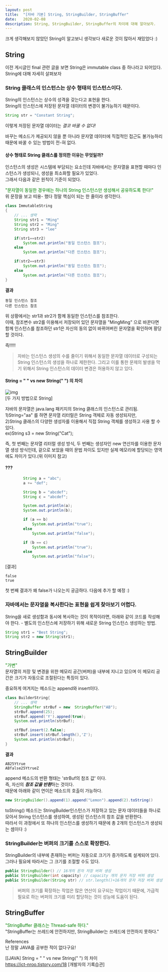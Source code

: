 ```yaml
---
layout: post
title:  "[자바 기본] String, StringBuilder, StringBuffer"
date:   2020-02-08
description: String, StringBuilder, StringBuffer의 차이에 대해 알아보자.
---
```


크게 생각해보지 않았던 String이 알고보니 생각보다 새로운 것이 많아서 재밌었다 :)  

## String

이전 게시글인 final 관련 글을 보면 String은 immutable class 중 하나라고 되어있다.  
String에 대해 자세히 살펴보자  

### String 클래스의 인스턴스는 상수 형태의 인스턴스이다.
String의 인스턴스는 상수의 성격을 갖는다고 표현을 한다.  
String의 인스턴스에 저장된 문자열 데이터의 변경이 불가능하기 때문이다.  

~~~ java
String str = "Constant String";
~~~
이렇게 저장된 문자열 데이터는 *결코 바꿀 수 없다!*  

바꾸는 메소드가 제공되지 않을 뿐 아니라 문자열 데이터에 직접적인 접근도 불가능하리 때문에 바꿀 수 있는 방법이 전-혀 없다.  

#### 상수 형태로 String 클래스를 정의한 이유는 무엇일까?
인스턴스의 생성은 시스템에 부담되는 요소인데 자바에서는 문자열을 표현할 때마다 인스턴스가 생성되니, 생성을 최소화할 필요가 있었다.  
그래서 다음과 같은 원칙이 기준이 되었다.  

<span style="color:green">"문자열이 동일한 경우에는 하나의 String 인스턴스만 생성해서 공유하도록 한다!"</span>  
위 문장을 보고 띠용- 했다 정말 핵심이 되는 한 줄이라 생각한다.  

~~~ java
class ImmutableString
{
    // ... 생략
    String str1 = "Ming"
    String str2 = "Ming"
    String str3 = "lee"

    if(str1==str2)
        System.out.println("동일 인스턴스 참조");
    else
        System.out.println("다른 인스턴스 참조");

    if(str2==str3)
        System.out.println("동일 인스턴스 참조");
    else
        System.out.println("다른 인스턴스 참조");
}
~~~

**결과**
~~~
동일 인스턴스 참조
다른 인스턴스 참조
~~~

위 상황에서는 str1과 str2가 함께 동일한 인스턴스를 참조한다.  
이때, 참조변수 str2를 이용해서 저장되어 있던 문자열을 "MingMing" 으로 바꾼다면 함께 인스턴스를 참조하던 str1은 자신의 동의 없이 바뀌어버린 문자열을 확인하며 황당할 것이다.  

즉!!!!!  
> 자바는 인스턴스 생성의 수를 줄이기 위해서 동일한 문자열 데이터로 구성되는 String 인스턴스의 생성을 하나로 제한한다. 그리고 이를 통한 문제의 발생을 막기 위해서 String 인스턴스의 데이터 변경은 허용하지 않고 있다.  

#### String = " " vs new String(" ") 의 차이  
![img](https://user-images.githubusercontent.com/17976251/82747120-2607ea00-9dd1-11ea-9284-3ed539b7b1d2.png)  
[두 가지 방법으로 String]  

자바의 문자열은 java.lang 패키지의 String 클래스의 인스턴스로 관리됨.  
1)String="aa" 를 하면 문자열 리터럴은 String 객체로 자동 생성되지만,  
2)String 클래스의 다양한 생성자를 이용해서 직접 String 객체를 생성하고 사용 할 수 있다.  
ex)String s3 = new String("Cat");  

즉, 첫 번째는 문자열 리터럴 생성 방식, 두 번째는 생성자인 new 연산자를 이용한 문자열 생성 방식인데, 겉으로 보았을 때의 문법 차이도 있지만 실제 메모리에 할당되는 영역에도 차이가 있다.(위 이미지 참고)  

#### ???  
~~~ java
		String a = "abc";
		a += "def";

		String b = "abcdef";
		String c = "abcdef";

		System.out.println(a);
		System.out.println(b);

		if (a == b)
			System.out.println("true");
		else
			System.out.println("false");

		if (b == c)
			System.out.println("true");
		else
			System.out.println("false");
~~~

[결과]  
~~~
false
true
~~~  

첫 번째 결과가 왜 false가 나오는지 궁금하다. 다음에 추가 할 예정 :)  


### 자바에서는 문자열을 복사한다는 표현을 쉽게 찾아보기 어렵다.

String을 새로 생성함과 동시에 복사하는 것이 목적이라면, 아래와 같이 코드를 작성해야 한다. - 별도의 인스턴스에 저장하기 위해 새로운 String 인스턴스 생성하는 방법.
~~~ java
String str1 = "Best String";
String str2 = new String(str1);
~~~

## StringBuilder
<span style="color:green">"가변"</span>    
문자열의 저장 및 변경을 위한 메모리 공간(버퍼)을 내부에 지니고 있으며 이 메모리 공간은 크기가 자동으로 조절된다는 특징이 있다.  

중요하게 여겨지는 메소드는 append와 insert이다.  
~~~ java
class BuilderString{
    // ... 생략
    StringBuffer strBuf = new  StringBuffer("AB");
    strBuf.append(25);
    strBuf.append('Y').appned(true);
    System.out.println(strBuf);

    stfBuf.insert(2.false);
    strBuf.insert(strBuf.length(),'Z');
    System.out.println(strBuf);
}
~~~

**결과**
~~~
AB25Ytrue
ABfalse25YtrueZ
~~~

append 메소드의 반환 형태는 'strBuf의 참조 값' 이다.  
즉, 자신의 ***참조 값을 반환***하는 것이다.  
때문에 아래와 같이 연이은 메소드의 호출이 가능하다.

~~~ java
new StringBuilder().append(1).append("Lemon").append(2).toString()
~~~
toString() 메소드는 StringBuilder인스턴스가 저장하고 있는 문자 데이터들을 하나로 모아서 String 인스턴스를 생성하여, 생성된 인스턴스의 참조 값을 반환한다.  
따라서 이 과정에서 또 하나의 인스턴스를 생성하기 때문에 총 2개의 인스턴스가 생성되는 셈이다 :)  


### StringBuilder는 버퍼의 크기를 스스로 확장한다.
StringBuilder의 내부에 존재하는 버퍼는 자동으로 크기가 증가하도록 설계되어 있다.  그러나 필요에 따라서는 그 크기를 조절할 수도 있다. 

~~~ java
public StringBuilder() // 16개의 문자 저장 버퍼 생성
public StringBuilder(int capacity) // capacity 개의 문자 저장 버퍼 생성
public StringBuilder(String str) // str.length()+16개의 문자 저장 버퍼 생성
~~~

> 버퍼의 크기를 확장하는 작업은 많은 연산이 요구되는 작업이기 때문에, 가급적 필요로 하는 버퍼의 크기를 미리 할당하는 것이 성능에 도움이 된다.  




## StringBuffer
<span style="color:green">"StringBuffer 클래스는 Thread-safe 하다."</span>    
"StringBuffer는 쓰레드에 안전하지만, StringBuilder는 쓰레드에 안전하지 못하다."  


References  
난 정말 JAVA를 공부한 적이 없다구요!

[[JAVA] String = " " vs new String(" ") 의 차이  
https://ict-nroo.tistory.com/18 [개발자의 기록습관]

